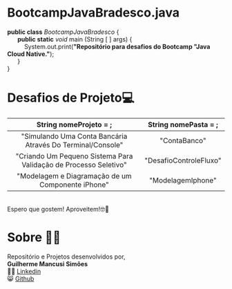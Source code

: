 # BootcampJavaBradesco.java
**public class** _BootcampJavaBradesco_ {                                                           
  &nbsp;&nbsp;&nbsp;&nbsp;&nbsp;&nbsp;**public static** *void* main (String [ ] args) {<br>
  &nbsp;&nbsp;&nbsp;&nbsp;&nbsp;&nbsp;&nbsp;&nbsp;&nbsp;&nbsp;System.out.print(**"Repositório para desafios do Bootcamp "Java Cloud Native."**);<br>
  &nbsp;&nbsp;&nbsp;&nbsp;&nbsp;&nbsp;}<br>
}

# Desafios de Projeto💻
| **String** nomeProjeto = ; | **String** nomePasta = ; | 
| :----------------------------------:|:---------------------:|
| "Simulando Uma Conta Bancária Através Do Terminal/Console" | "ContaBanco" |
| "Criando Um Pequeno Sistema Para Validação de Processo Seletivo" | "DesafioControleFluxo" |
| "Modelagem e Diagramação de um Componente iPhone" | "ModelagemIphone" |

<br>Espero que gostem! Aproveitem!🤓💖

# Sobre 👨‍💻
Repositório e Projetos desenvolvidos por,  
**Guilherme Mancusi Simões**  
👨‍💻 [Linkedin](https://www.linkedin.com/in/guilherme-mancusi-sim%C3%B5es-882873215/)  
😸 [Github](https://github.com/GuiCrownguard)
